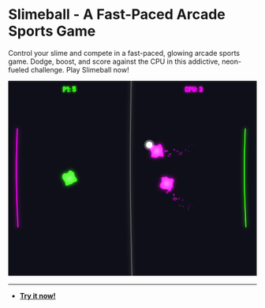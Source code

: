 # Slimeball - A Fast-Paced Arcade Sports Game

Control your slime and compete in a fast-paced, glowing arcade sports game. Dodge, boost, and score against the CPU in this addictive, neon-fueled challenge. Play Slimeball now!

![Slimeball - A Fast-Paced Arcade Sports Game Screenshot](https://raw.githubusercontent.com/ChrisPirillo/slimeball/main/assets/screenshot.png)

---

* **[Try it now!](https://pirillo.com/arcade/slimeball.html)**
